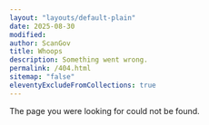 ```yaml
---
layout: "layouts/default-plain"
date: 2025-08-30
modified: 
author: ScanGov
title: Whoops
description: Something went wrong.
permalink: /404.html
sitemap: "false"
eleventyExcludeFromCollections: true
---
```


The page you were looking for could not be found.
